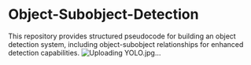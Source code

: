 # Object-Subobject-Detection
This repository provides structured pseudocode for building an object detection system, including object-subobject relationships for enhanced detection capabilities.
![Uploading YOLO.jpg…]()
